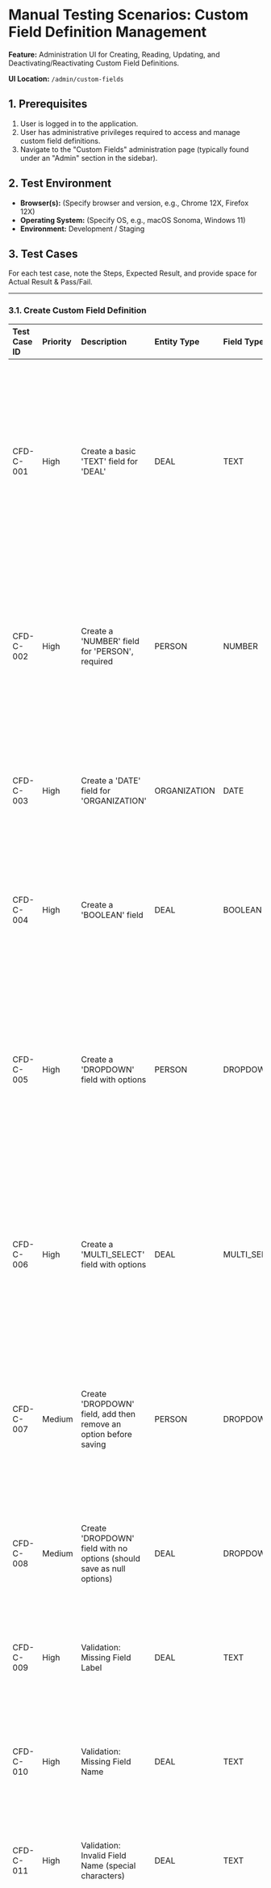 # Manual Testing Scenarios: Custom Field Definition Management

**Feature:** Administration UI for Creating, Reading, Updating, and Deactivating/Reactivating Custom Field Definitions.

**UI Location:** `/admin/custom-fields`

## 1. Prerequisites

1.  User is logged in to the application.
2.  User has administrative privileges required to access and manage custom field definitions.
3.  Navigate to the "Custom Fields" administration page (typically found under an "Admin" section in the sidebar).

## 2. Test Environment

*   **Browser(s):** (Specify browser and version, e.g., Chrome 12X, Firefox 12X)
*   **Operating System:** (Specify OS, e.g., macOS Sonoma, Windows 11)
*   **Environment:** Development / Staging

## 3. Test Cases

For each test case, note the Steps, Expected Result, and provide space for Actual Result & Pass/Fail.

---

### 3.1. Create Custom Field Definition

| Test Case ID | Priority | Description                                                                 | Entity Type  | Field Type   | Other Details                                      | Steps                                                                                                                                                                                                                                                                                                                                                                                          | Expected Result                                                                                                                                                                                                                                                                                                                                                                                                                                                                                                                                                                                                                                                                                                                                                                                                                                                                                  | Actual Result | Status (Pass/Fail) | Notes |
| :----------- | :------- | :-------------------------------------------------------------------------- | :----------- | :----------- | :------------------------------------------------- | :------------------------------------------------------------------------------------------------------------------------------------------------------------------------------------------------------------------------------------------------------------------------------------------------------------------------------------------------------------------------------------- | :----------------------------------------------------------------------------------------------------------------------------------------------------------------------------------------------------------------------------------------------------------------------------------------------------------------------------------------------------------------------------------------------------------------------------------------------------------------------------------------------------------------------------------------------------------------------------------------------------------------------------------------------------------------------------------------------------------------------------------------------------------------------------------------------------------------------------------------------------------------------------------------------------- | :------------ | :----------------- | :---- |
| CFD-C-001    | High     | Create a basic 'TEXT' field for 'DEAL'                                      | DEAL         | TEXT         | Label: "Deal Notes", Name: "deal_notes", Required: No, Order: 1 | 1. Select "Deals" from entity type dropdown. <br> 2. Click "Add New Definition". <br> 3. Fill in Field Label: "Deal Notes". <br> 4. Fill in Field Name: "deal_notes". <br> 5. Select Field Type: "TEXT". <br> 6. Set Display Order: 1. <br> 7. Leave "Is Required?" unchecked. <br> 8. Click "Create Definition".                                                                                   | Modal closes. <br> Success toast: "Custom Field Definition Created...Deal Notes". <br> "Deal Notes" appears in the list for Deals with correct Label, Name, Type (TEXT), Status (Active), Order (1).                                                                                                                                                                                                                                                                                                                                                                                                                                                                                                                                                                                                                                                                                                                 |               | Pass               |       |
| CFD-C-002    | High     | Create a 'NUMBER' field for 'PERSON', required                               | PERSON       | NUMBER       | Label: "Age", Name: "age", Required: Yes, Order: 0  | 1. Select "People" from entity type dropdown. <br> 2. Click "Add New Definition". <br> 3. Fill in Label: "Age", Name: "age". <br> 4. Select Type: "NUMBER". <br> 5. Check "Is Required?". <br> 6. Set Order: 0. <br> 7. Click "Create Definition".                                                                                                                                                | Modal closes. <br> Success toast. <br> "Age" field appears in the list for People with correct details, including being implicitly required (though the list doesn't show 'Required' status directly, the backend will store it).                                                                                                                                                                                                                                                                                                                                                                                                                                                                                                                                                                                                                                                                                       |               | Pass               |       |
| CFD-C-003    | High     | Create a 'DATE' field for 'ORGANIZATION'                                    | ORGANIZATION | DATE         | Label: "Contract End", Name: "contract_end"        | 1. Select "Organizations". <br> 2. Click "Add New Definition". <br> 3. Fill in Label: "Contract End", Name: "contract_end". <br> 4. Select Type: "DATE". <br> 5. Click "Create Definition".                                                                                                                                                                                                     | Modal closes. <br> Success toast. <br> "Contract End" field appears in list for Organizations.                                                                                                                                                                                                                                                                                                                                                                                                                                                                                                                                                                                                                                                                                                                                                                                                                                      |               | Pass               |       |
| CFD-C-004    | High     | Create a 'BOOLEAN' field                                                    | DEAL         | BOOLEAN      | Label: "NDA Signed", Name: "nda_signed"            | 1. Select "Deals". <br> 2. Click "Add New Definition". <br> 3. Fill in Label: "NDA Signed", Name: "nda_signed". <br> 4. Select Type: "BOOLEAN". <br> 5. Click "Create Definition".                                                                                                                                                                                                           | Modal closes. <br> Success toast. <br> "NDA Signed" field appears in list for Deals.                                                                                                                                                                                                                                                                                                                                                                                                                                                                                                                                                                                                                                                                                                                                                                                                                                                |               | Pass               |       |
| CFD-C-005    | High     | Create a 'DROPDOWN' field with options                                      | PERSON       | DROPDOWN     | Label: "Lead Source", Name: "lead_source", Options: (val1,Label1), (val2,Label2) | 1. Select "People". <br> 2. Click "Add New Definition". <br> 3. Fill in Label: "Lead Source", Name: "lead_source". <br> 4. Select Type: "DROPDOWN". <br> 5. Click "Add Option". Enter Value: "website", Label: "Website". <br> 6. Click "Add Option". Enter Value: "referral", Label: "Referral". <br> 7. Click "Create Definition".                                                                  | Modal closes. <br> Success toast. <br> "Lead Source" field appears. <br> (Verify in DB or via edit that options are saved).                                                                                                                                                                                                                                                                                                                                                                                                                                                                                                                                                                                                                                                                                                                                                                                                                                                  |               | Pass               |       |
| CFD-C-006    | High     | Create a 'MULTI_SELECT' field with options                                  | DEAL         | MULTI_SELECT | Label: "Competitors", Name: "competitors", Options: (compA,CompA), (compB,CompB) | 1. Select "Deals". <br> 2. Click "Add New Definition". <br> 3. Fill in Label: "Competitors", Name: "competitors". <br> 4. Select Type: "MULTI_SELECT". <br> 5. Add 2-3 options (e.g., Value: "comp_a", Label: "Competitor A"). <br> 6. Click "Create Definition".                                                                                                                                | Modal closes. <br> Success toast. <br> "Competitors" field appears. <br> (Verify options saved).                                                                                                                                                                                                                                                                                                                                                                                                                                                                                                                                                                                                                                                                                                                                                                                                                                                                |               | Pass               |       |
| CFD-C-007    | Medium   | Create 'DROPDOWN' field, add then remove an option before saving           | PERSON       | DROPDOWN     | Label: "Temp Dropdown", Name: "temp_drop"        | 1. Select "People". <br> 2. Click "Add". <br> 3. Label: "Temp Dropdown", Name: "temp_drop", Type: DROPDOWN. <br> 4. Add option (val1, Lbl1). <br> 5. Add option (val2, Lbl2). <br> 6. Remove option (val1, Lbl1). <br> 7. Click "Create".                                                                                                                                                       | Modal closes. Success toast. Field created. When edited, only option (val2, Lbl2) should be present.                                                                                                                                                                                                                                                                                                                                                                                                                                                                                                                                                                                                                                                                                                                                                                                                                                                     |               | Pass               |       |
| CFD-C-008    | Medium   | Create 'DROPDOWN' field with no options (should save as null options)       | DEAL         | DROPDOWN     | Label: "Empty Drop", Name: "empty_drop"            | 1. Select "Deals". <br> 2. Click "Add". <br> 3. Label: "Empty Drop", Name: "empty_drop", Type: DROPDOWN. <br> 4. Do NOT add any options. <br> 5. Click "Create".                                                                                                                                                                                                                                     | Modal closes. Success toast. Field created. `dropdownOptions` should be null or empty in the backend.                                                                                                                                                                                                                                                                                                                                                                                                                                                                                                                                                                                                                                                                                                                                                                                                              |               | Pass               |       |
| CFD-C-009    | High     | Validation: Missing Field Label                                             | DEAL         | TEXT         | Name: "test_name"                                  | 1. Select "Deals". <br> 2. Click "Add New Definition". <br> 3. Fill in Field Name: "test_name". <br> 4. Select Type: "TEXT". <br> 5. Click "Create Definition".                                                                                                                                                                                                                                      | Error message "Field Label is required" appears. Modal remains open. Form does not submit.                                                                                                                                                                                                                                                                                                                                                                                                                                                                                                                                                                                                                                                                                                                                                                                                                                         |               | Pass               |       |
| CFD-C-010    | High     | Validation: Missing Field Name                                              | DEAL         | TEXT         | Label: "Test Label"                                | 1. Select "Deals". <br> 2. Click "Add New Definition". <br> 3. Fill in Field Label: "Test Label". <br> 4. Select Type: "TEXT". <br> 5. Click "Create Definition".                                                                                                                                                                                                                                     | Error message "Field Name is required" appears. Modal remains open. Form does not submit.                                                                                                                                                                                                                                                                                                                                                                                                                                                                                                                                                                                                                                                                                                                                                                                                            |               | Pass               |       |
| CFD-C-011    | High     | Validation: Invalid Field Name (special characters)                         | DEAL         | TEXT         | Label: "Test", Name: "test name!"                  | 1. Select "Deals". <br> 2. Click "Add". <br> 3. Fill in Label: "Test", Name: "test name!". <br> 4. Select Type: "TEXT". <br> 5. Click "Create Definition".                                                                                                                                                                                                                                       | Error message "Field Name can only contain letters, numbers, and underscores." appears. Modal remains open.                                                                                                                                                                                                                                                                                                                                                                                                                                                                                                                                                                                                                                                                                                                                                                                                                  |               | Pass               |       |
| CFD-C-012    | High     | Validation: Duplicate Field Name for same Entity Type                         | DEAL         | TEXT         | Label: "Deal Notes 2", Name: "deal_notes" (assuming CFD-C-001 exists) | 1. Ensure "deal_notes" exists for "DEAL". <br> 2. Select "Deals". <br> 3. Click "Add". <br> 4. Label: "Deal Notes 2", Name: "deal_notes". <br> 5. Type: "TEXT". <br> 6. Click "Create".                                                                                                                                                                                                      | Error toast from backend "Failed to create custom field definition." (or similar, indicating uniqueness constraint violation). Modal may close or remain. List should not show the duplicate.                                                                                                                                                                                                                                                                                                                                                                                                                                                                                                                                                                                                                                                                                                               |               | Pass               | UI Glitch: List of fields disappears from the page after successful backend update (duplicate name error correctly shown by backend, but frontend list refresh issue after modal closure/error handling). Requires manual page reload to see the list correctly again. |
| CFD-C-013    | Medium   | Validation: DROPDOWN options - missing value                                | PERSON       | DROPDOWN     | Label: "Opt Val", Name: "opt_val"                  | 1. Select "People". <br> 2. Click "Add". <br> 3. Label: "Opt Val", Name: "opt_val", Type: DROPDOWN. <br> 4. Add Option: Value: "", Label: "Test Label". <br> 5. Click "Create".                                                                                                                                                                                                                          | Error message "Value is required" for the option. Modal remains open.                                                                                                                                                                                                                                                                                                                                                                                                                                                                                                                                                                                                                                                                                                                                                                                                                                |               | Pass               |       |
| CFD-C-014    | Medium   | Validation: DROPDOWN options - missing label                                | PERSON       | DROPDOWN     | Label: "Opt Label", Name: "opt_label"                | 1. Select "People". <br> 2. Click "Add". <br> 3. Label: "Opt Label", Name: "opt_label", Type: DROPDOWN. <br> 4. Add Option: Value: "test_val", Label: "". <br> 5. Click "Create".                                                                                                                                                                                                                        | Error message "Label is required" for the option. Modal remains open.                                                                                                                                                                                                                                                                                                                                                                                                                                                                                                                                                                                                                                                                                                                                                                                                                                                               |               | Pass               |       |
| CFD-C-015    | Medium   | Cancel creation from modal                                                  | DEAL         | TEXT         | -                                                  | 1. Select "Deals". <br> 2. Click "Add New Definition". <br> 3. Fill some data. <br> 4. Click "X" (close button on modal) or press Esc.                                                                                                                                                                                                                                                                  | Modal closes. No new definition is created. List remains unchanged.                                                                                                                                                                                                                                                                                                                                                                                                                                                                                                                                                                                                                                                                                                                                                                                                                                     |               | Pass               |       |

---

### 3.2. Read / List Custom Field Definitions

| Test Case ID | Priority | Description                                                     | Steps                                                                                                                                           | Expected Result                                                                                                                                                                                                                                                        | Actual Result | Status (Pass/Fail) | Notes |
| :----------- | :------- | :-------------------------------------------------------------- | :---------------------------------------------------------------------------------------------------------------------------------------------- | :------------------------------------------------------------------------------------------------------------------------------------------------------------------------------------------------------------------------------------------------------------------------- | :------------ | :----------------- | :---- |
| CFD-R-001    | High     | View list of definitions for 'DEAL'                             | 1. Create a few definitions for 'DEAL' (e.g., text, number). <br> 2. Select "Deals" from entity type dropdown.                                  | Table displays all active definitions for 'DEAL' with correct Label, Name, Type, Status ("Active"), and Order. Loading spinner shown initially if applicable.                                                                                                        |               |                    |       |
| CFD-R-002    | High     | Filter list by 'PERSON'                                         | 1. Create definitions for 'DEAL' and 'PERSON'. <br> 2. Select "People" from entity type dropdown.                                              | Table updates to show only definitions for 'PERSON'. Definitions for 'DEAL' are not visible.                                                                                                                                                                     |               |                    |       |
| CFD-R-003    | High     | Filter list by 'ORGANIZATION'                                   | 1. Create definitions for 'PERSON' and 'ORGANIZATION'. <br> 2. Select "Organizations" from entity type dropdown.                              | Table updates to show only definitions for 'ORGANIZATION'.                                                                                                                                                                                                           |               |                    |       |
| CFD-R-004    | Medium   | View empty list for an entity type with no definitions        | 1. Ensure "People" (or another type) has no definitions. <br> 2. Select "People" from entity type dropdown.                                   | Table displays a message like "No custom field definitions found for people."                                                                                                                                                                                    |               |                    |       |
| CFD-R-005    | Medium   | Status display (Active/Inactive)                                | 1. Create a definition. <br> 2. Deactivate it (see Deactivate tests). <br> 3. Reactivate it (see Reactivate tests).                            | Status column accurately reflects "Active" or "Inactive" state with appropriate tag styling (e.g., green for Active, red for Inactive). The `fetchCustomFieldDefinitions` call has `includeInactive = true` by default. |               |                    |       |
| CFD-R-006    | Low      | Display Order reflected in list (if not manually sortable)      | 1. Create two definitions for 'DEAL' with different Display Order values (e.g., 0 and 1).                                                       | Definitions are listed in an order consistent with their `displayOrder` values (store sorts by this).                                                                                                                                                              |               |                    |       |
| CFD-R-007    | High     | Loading state when fetching                                     | 1. Select an entity type from dropdown that has definitions. <br> 2. (If possible, simulate slow network or use browser dev tools).         | A loading spinner is displayed while definitions are being fetched. List is disabled or shows spinner overlay.                                                                                                                                               |               |                    |       |
| CFD-R-008    | High     | Error state when fetching fails                                 | 1. (Simulate API error for fetching definitions - e.g. network disconnect, backend error). <br> 2. Select an entity type.                   | An error message/alert is displayed (e.g., "Error loading definitions!"). List area shows the error instead of table/spinner.                                                                                                                                  |               |                    |       |

---

### 3.3. Update Custom Field Definition

| Test Case ID | Priority | Description                                                                | Steps                                                                                                                                                                                                                               | Expected Result                                                                                                                                                                                                                                                                                                                                                           | Actual Result | Status (Pass/Fail) | Notes |
| :----------- | :------- | :------------------------------------------------------------------------- | :---------------------------------------------------------------------------------------------------------------------------------------------------------------------------------------------------------------------------------- | :------------------------------------------------------------------------------------------------------------------------------------------------------------------------------------------------------------------------------------------------------------------------------------------------------------------------------------------------------------------------ | :------------ | :----------------- | :---- |
| CFD-U-001    | High     | Edit Field Label                                                           | 1. Create a definition (e.g., for DEAL, Label: "Old Label", Name: "edit_label"). <br> 2. Click "Edit" icon for this definition. <br> 3. Change Field Label to "New Label". <br> 4. Click "Update Definition".                      | Modal title is "Edit Custom Field Definition". <br> Submit button text is "Update Definition". <br> Field Name and Field Type are disabled. <br> Modal closes. Success toast "Custom Field Definition Updated...New Label". <br> List updates to show "New Label". Other fields (Name, Type, etc.) remain unchanged.                                                              |               | Pass               |       |
| CFD-U-002    | High     | Edit Is Required (from false to true)                                      | 1. Create a TEXT field, "Is Required?" unchecked. <br> 2. Click "Edit". <br> 3. Check "Is Required?". <br> 4. Click "Update Definition".                                                                                           | Modal closes. Success toast. <br> (Verify in DB or by re-editing that `isRequired` is now true).                                                                                                                                                                                                                                                                         |               | Pass               |       |
| CFD-U-003    | High     | Edit Display Order                                                         | 1. Create a field with Display Order 5. <br> 2. Click "Edit". <br> 3. Change Display Order to 2. <br> 4. Click "Update Definition".                                                                                                     | Modal closes. Success toast. <br> List updates, potentially reordering if sort is dynamic (or verify value by re-editing/DB).                                                                                                                                                                                                                                          |               | Pass               |       |
| CFD-U-004    | High     | Edit Dropdown Options (add, remove, modify value/label)                    | 1. Create a DROPDOWN field with 2 options (optA, optB). <br> 2. Click "Edit". <br> 3. Add a new option (optC). <br> 4. Modify optA's label. <br> 5. Remove optB. <br> 6. Click "Update Definition".                                      | Modal closes. Success toast. <br> Re-edit the field. Verify optC is present, optA label is updated, optB is gone.                                                                                                                                                                                                                                                         |               | Pass               |       |
| CFD-U-005    | Medium   | Attempt to edit Field Name (should be disabled)                            | 1. Create a definition. <br> 2. Click "Edit". <br> 3. Observe Field Name input.                                                                                                                                                         | Field Name input is disabled and cannot be edited.                                                                                                                                                                                                                                                                                                                          |               | Pass               |       |
| CFD-U-006    | Medium   | Attempt to edit Field Type (should be disabled)                            | 1. Create a definition. <br> 2. Click "Edit". <br> 3. Observe Field Type select.                                                                                                                                                        | Field Type select dropdown is disabled and cannot be changed.                                                                                                                                                                                                                                                                                                             |               | Pass               |       |
| CFD-U-007    | High     | Validation: Edit Field Label to empty                                      | 1. Create a definition. <br> 2. Click "Edit". <br> 3. Clear Field Label. <br> 4. Click "Update Definition".                                                                                                                             | Error message "Field Label is required" appears. Modal remains open. Form does not submit.                                                                                                                                                                                                                                                                  |               | Pass               |       |
| CFD-U-008    | Medium   | Cancel edit from modal                                                     | 1. Create a definition. <br> 2. Click "Edit". <br> 3. Make some changes (e.g., to label). <br> 4. Click "X" (close button on modal) or press Esc.                                                                                     | Modal closes. No changes are saved to the definition. List remains unchanged from before edit attempt.                                                                                                                                                                                                                                                              |               | Pass               |       |
| CFD-U-009    | High     | Update submission fails (e.g. backend error)                               | 1. Create a definition. <br> 2. Click "Edit". <br> 3. Make a valid change. <br> 4. (Simulate backend error on update). <br> 5. Click "Update Definition".                                                                            | Error toast "Error Updating Definition..." appears. Modal may remain open or close. Definition in list is NOT updated.                                                                                                                                                                                                                                                 |               | Not Tested         |       |

---

### 3.4. Deactivate Custom Field Definition

| Test Case ID | Priority | Description                                                                | Steps                                                                                                                                                                                                    | Expected Result                                                                                                                                                                                                                                                                                                                                                                                            | Actual Result | Status (Pass/Fail) | Notes |
| :----------- | :------- | :------------------------------------------------------------------------- | :------------------------------------------------------------------------------------------------------------------------------------------------------------------------------------------------------- | :--------------------------------------------------------------------------------------------------------------------------------------------------------------------------------------------------------------------------------------------------------------------------------------------------------------------------------------------------------------------------------------------------------- | :------------ | :----------------- | :---- |
| CFD-D-001    | High     | Deactivate an active definition                                            | 1. Create an active definition (Label: "To Deactivate"). <br> 2. In the list, click the "Deactivate" icon (NotAllowedIcon) for this definition.                                                              | Confirmation dialog "Deactivate Definition" appears: "Are you sure you want to deactivate the custom field definition 'To Deactivate'?" with "Cancel" and "Deactivate" buttons.                                                                                                                                                                                                                          |               | Pass               |       |
| CFD-D-002    | High     | Confirm deactivation                                                       | 1. Follow CFD-D-001. <br> 2. In the confirmation dialog, click "Deactivate".                                                                                                                                 | Dialog closes. <br> Success toast "Definition Deactivated...To Deactivate". <br> The definition's status in the list changes to "Inactive" (e.g., red tag). <br> The "Deactivate" icon changes to a "Reactivate" icon (CheckIcon). <br> Other action buttons (Edit) may still be available. `isSubmitting` state disables buttons during action. |               | Pass               |       |
| CFD-D-003    | High     | Cancel deactivation from confirmation dialog                               | 1. Follow CFD-D-001. <br> 2. In the confirmation dialog, click "Cancel".                                                                                                                                    | Dialog closes. <br> No toast. <br> The definition remains "Active" in the list. Its icon remains "Deactivate".                                                                                                                                                                                                                                                                                          |               | Pass               |       |
| CFD-D-004    | High     | Deactivation fails (e.g. backend error)                                    | 1. Follow CFD-D-001. <br> 2. (Simulate backend error on deactivate). <br> 3. Click "Deactivate" in dialog.                                                                                                     | Dialog closes. <br> Error toast "Error Deactivating Definition..." appears. <br> Definition remains "Active".                                                                                                                                                                                                                                                                                           |               | Not Tested         |       |
| CFD-D-005    | Medium   | Deactivate button `isDisabled` state during other submissions              | 1. Open the "Add New Definition" modal. <br> 2. Observe a "Deactivate" button on an existing definition in the background list. <br> 3. Or, while an activate/deactivate is in progress for another row. | The "Deactivate" button should be disabled (`isSubmitting` is true).                                                                                                                                                                                                                                                                                                                                        |               | Not Tested         |       |


---

### 3.5. Reactivate Custom Field Definition

| Test Case ID | Priority | Description                                                              | Steps                                                                                                                                                                                                      | Expected Result                                                                                                                                                                                                                                                                                                                                                                                             | Actual Result | Status (Pass/Fail) | Notes |
| :----------- | :------- | :----------------------------------------------------------------------- | :--------------------------------------------------------------------------------------------------------------------------------------------------------------------------------------------------------- | :---------------------------------------------------------------------------------------------------------------------------------------------------------------------------------------------------------------------------------------------------------------------------------------------------------------------------------------------------------------------------------------------------------- | :------------ | :----------------- | :---- |
| CFD-RA-001   | High     | Reactivate an inactive definition                                        | 1. Deactivate a definition (Label: "To Reactivate", Status: Inactive). <br> 2. In the list, click the "Reactivate" icon (CheckIcon) for this definition.                                                       | Confirmation dialog "Reactivate Definition" appears: "Are you sure you want to reactivate the custom field definition 'To Reactivate'?" with "Cancel" and "Reactivate" buttons.                                                                                                                                                                                                                         |               | Pass               |       |
| CFD-RA-002   | High     | Confirm reactivation                                                     | 1. Follow CFD-RA-001. <br> 2. In the confirmation dialog, click "Reactivate".                                                                                                                                 | Dialog closes. <br> Success toast "Definition Reactivated...To Reactivate". <br> The definition's status in the list changes to "Active" (e.g., green tag). <br> The "Reactivate" icon changes to a "Deactivate" icon (NotAllowedIcon). `isSubmitting` state disables buttons during action.                                                                                                       |               | Pass               |       |
| CFD-RA-003   | High     | Cancel reactivation from confirmation dialog                             | 1. Follow CFD-RA-001. <br> 2. In the confirmation dialog, click "Cancel".                                                                                                                                     | Dialog closes. <br> No toast. <br> The definition remains "Inactive" in the list. Its icon remains "Reactivate".                                                                                                                                                                                                                                                                                           |               | Pass               |       |
| CFD-RA-004   | High     | Reactivation fails (e.g. backend error)                                  | 1. Follow CFD-RA-001. <br> 2. (Simulate backend error on reactivate). <br> 3. Click "Reactivate" in dialog.                                                                                                     | Dialog closes. <br> Error toast "Error Reactivating Definition..." appears. <br> Definition remains "Inactive".                                                                                                                                                                                                                                                                                            |               | Not Tested         |       |
| CFD-RA-005   | Medium   | Reactivate button `isDisabled` state during other submissions            | 1. Open the "Add New Definition" modal. <br> 2. Observe a "Reactivate" button on an existing inactive definition. <br> 3. Or, while an activate/deactivate is in progress for another row.               | The "Reactivate" button should be disabled (`isSubmitting` is true).                                                                                                                                                                                                                                                                                                                                         |               | Not Tested         |       |

---

### 3.6. General UI/UX

| Test Case ID | Priority | Description                                                     | Steps                                                                                                   | Expected Result                                                                                                                                                               | Actual Result | Status (Pass/Fail) | Notes |
| :----------- | :------- | :-------------------------------------------------------------- | :------------------------------------------------------------------------------------------------------ | :---------------------------------------------------------------------------------------------------------------------------------------------------------------------------- | :------------ | :----------------- | :---- |
| CFD-UX-001   | High     | Global Loading State (isSubmitting) for Form                    | 1. Click "Add New Definition". <br> 2. Fill valid data. <br> 3. Click "Create Definition".              | Submit button in modal shows loading spinner. <br> Modal close button, form inputs might be disabled. <br> Action buttons in the main list (Add, Edit, Deactivate) are disabled. |               | Not Tested         | App is too fast now :) |
| CFD-UX-002   | High     | Global Loading State (isSubmitting) for Activate/Deactivate     | 1. Click "Deactivate" on a definition. <br> 2. In confirmation dialog, click "Deactivate".               | Confirmation dialog buttons show loading state or main button is loading. <br> Action buttons in the main list (Add, Edit, Deactivate on other rows) are disabled.              |               | Not Tested         | App is too fast now :) |
| CFD-UX-003   | Medium   | Entity Type dropdown disabled during loading/submission         | 1. Trigger a form submission (create/update). <br> 2. Observe Entity Type select dropdown in the header. | The Entity Type select dropdown should be disabled.                                                                                                                             |               | Not Tested         | App is too fast now :) |
| CFD-UX-004   | Medium   | Toast notifications persistence and closeability                | 1. Perform an action that triggers a toast (e.g., create definition).                                   | Toast appears for specified duration (e.g., 5s success, 9s error). <br> Toast has a close button.                                                                          |               | Not Tested         | App is too fast now :) |
| CFD-UX-005   | Low      | Keyboard navigation for modals and forms (basic check)          | 1. Open "Add New Definition" modal. <br> 2. Try to Tab through fields. <br> 3. Press Esc to close.     | Tabbing navigates through form elements logically. <br> Esc key closes the modal.                                                                                              |               | Not Tested         | App is too fast now :) |

---

## 4. Using Custom Fields on Entities (Example: Deals)

### 4.1. Create Entity with Custom Fields (Deal)

**Assumptions:** Active Custom Field Definitions for 'DEAL' have been pre-configured via the Admin UI (Section 3.1), including at least one of each type (TEXT, NUMBER, DATE, BOOLEAN, DROPDOWN, MULTI_SELECT) and some marked as required.

| Test Case ID | Priority | Description                                                                 | Steps                                                                                                                                                                                                                                                          | Expected Result                                                                                                                                                                                                                                                                                                                                                                                                                                                                                                                   | Actual Result | Status (Pass/Fail) | Notes |
| :----------- | :------- | :-------------------------------------------------------------------------- | :------------------------------------------------------------------------------------------------------------------------------------------------------------------------------------------------------------------------------------------------------------- | :------------------------------------------------------------------------------------------------------------------------------------------------------------------------------------------------------------------------------------------------------------------------------------------------------------------------------------------------------------------------------------------------------------------------------------------------------------------------------------------------------------------------------------ | :------------ | :----------------- | :---- |
| CFD-UC-001   | High     | Render custom fields in 'Create Deal' modal                                 | 1. Open the 'Create Deal' modal.                                                                                                                                                                                                                               | All active, DEAL-specific custom field definitions are rendered as form inputs after standard deal fields. <br> Labels, input types (text, number, date, switch, select, checkbox group) match definitions. <br> Dropdown/Multi-select options are populated. <br> Required fields are visually indicated (e.g., asterisk or message). <br> Boolean fields default to false. |               | Pass               |       |
| CFD-UC-002   | High     | Submit 'Create Deal' form with various custom field values (all filled)     | 1. Open 'Create Deal' modal. <br> 2. Fill all standard required fields. <br> 3. Fill in values for ALL displayed custom fields, including selecting options for dropdown/multi-select, toggling boolean, entering text, number, date. <br> 4. Click "Save Deal". | Modal closes. Success toast for deal creation. <br> **Console Log Check:** `dealInput.customFields` array is populated correctly with objects like `{definitionId: "def_id", stringValue: "text"}` or `{definitionId: "def_id", numberValue: 123}` or `{definitionId: "def_id", booleanValue: true}` or `{definitionId: "def_id", dateValue: "YYYY-MM-DD"}` or `{definitionId: "def_id", selectedOptionValues: ["opt1", "opt2"]}`. <br> **DB Check:** New deal row has `custom_field_values` JSONB column populated with a JSON object where keys are field names and values are the actual stored values (e.g., `{"text_field": "abc", "num_field": 123, "bool_field": true, "multi_field": ["a", "b"]}`). | DB confirmed values: `{"deal_notes": "", "nda_signed": true, "competitors": ["comp_a"]}` | Pass               | User confirmed data saved to DB. Log for `dealInput.customFields` was implicitly correct due to successful save with typed values.      |
| CFD-UC-003   | High     | Submit 'Create Deal' with only required custom fields filled              | 1. Ensure at least one DEAL custom field is marked 'Required'. <br> 2. Open 'Create Deal' modal. <br> 3. Fill standard fields. <br> 4. Fill ONLY the required custom fields. Leave optional custom fields blank. <br> 5. Click "Save Deal".         | Modal closes. Success toast. <br> **Console Log Check:** `dealInput.customFields` contains entries for required fields with the new typed value structure. Optional fields with no input are NOT present. <br> **DB Check:** `custom_field_values` reflects only the entered required CFs with their natural JSON values.                                                                                                                   |               | Not Tested         |       |
| CFD-UC-004   | Medium   | Submit 'Create Deal' - validation for required custom fields                | 1. Ensure at least one DEAL custom field is marked 'Required'. <br> 2. Open 'Create Deal' modal. <br> 3. Fill standard fields. <br> 4. Do NOT fill the required custom field. <br> 5. Click "Save Deal".                                             | Modal remains open. <br> Error message displayed for the required custom field (e.g., "This field is required."). <br> Deal is NOT created.                                                                                                                                                                                                                                        |               | Not Tested         |       |
| CFD-UC-005   | Medium   | Stringification of custom field values for submission (all types)         | 1. For each custom field type (TEXT, NUMBER, DATE, BOOLEAN, DROPDOWN, MULTI_SELECT): <br> &nbsp;&nbsp; a. Create a deal, providing a value for this field. <br> &nbsp;&nbsp; b. Inspect `dealInput.customFields` in console log.          | `CustomFieldValueInput` in `customFields` array is correctly structured: <br> - TEXT: `{stringValue: "input string"}` <br> - NUMBER: `{numberValue: 123.45}` <br> - DATE: `{dateValue: "YYYY-MM-DD"}` <br> - BOOLEAN: `{booleanValue: true}` or `{booleanValue: false}` <br> - DROPDOWN: `{stringValue: "selected_value"}` <br> - MULTI_SELECT: `{selectedOptionValues: ["opt1","opt2"]}` |               | Not Tested         | Implied pass for types tested in CFD-UC-002. Need to check all.      |

---

### 4.2. Update Entity with Custom Fields (Deal)

**Assumptions:**
*   An "Edit Deal" modal/form exists.
*   It fetches and pre-populates existing standard deal fields and custom field values.
*   Custom fields are rendered based on active DEAL-specific `CustomFieldDefinition`s.
*   The `updateDeal` mutation uses `CustomFieldValueInput` similar to `createDeal`.

| Test Case ID | Priority | Description                                                                 | Steps                                                                                                                                                                                                                                                                                                                                                                                       | Expected Result                                                                                                                                                                                                                                                                                                                                                                                                                                                                                                                   | Actual Result | Status (Pass/Fail) | Notes |
| :----------- | :------- | :-------------------------------------------------------------------------- | :------------------------------------------------------------------------------------------------------------------------------------------------------------------------------------------------------------------------------------------------------------------------------------------------------------------------------------------------------------------------------------------ | :------------------------------------------------------------------------------------------------------------------------------------------------------------------------------------------------------------------------------------------------------------------------------------------------------------------------------------------------------------------------------------------------------------------------------------------------------------------------------------------------------------------------------------ | :------------ | :----------------- | :---- |
| CFD-UU-001   | High     | Load 'Edit Deal' modal with existing custom fields                          | 1. Create a Deal with various custom fields populated (e.g., Text: "Initial Text", Number: 100, Date: "2024-01-01", Boolean: true, Dropdown: "opt1", MultiSelect: ["ms_a", "ms_b"]). <br> 2. Open the 'Edit Deal' modal for this deal.                                                                                                                                                               | All active, DEAL-specific custom fields are rendered. <br> Inputs for these custom fields are pre-populated with their currently saved values. <br> - Text field shows "Initial Text". <br> - Number field shows 100. <br> - Date field shows "2024-01-01". <br> - Boolean switch is 'on'. <br> - Dropdown has "opt1" selected. <br> - Multi-select has "ms_a" and "ms_b" checked. <br> Required fields are indicated. |               | Pass               |       |
| CFD-UU-002   | High     | Update an existing text custom field value                                  | 1. Follow CFD-UU-001. <br> 2. Change the Text custom field value from "Initial Text" to "Updated Text". <br> 3. Click "Save Changes".                                                                                                                                                                                                                                                           | Modal closes. Success toast for deal update. <br> **DB Check:** The `custom_field_values` JSONB for the deal reflects `{"text_field_name": "Updated Text", ...}`. Other CF values remain unchanged.                                                                                                                                                                                                                                                                                                                   |               | Pass               | Assume `text_field_name` is the fieldName for the text CF. |
| CFD-UU-003   | High     | Update an existing number custom field value                                | 1. Follow CFD-UU-001. <br> 2. Change the Number custom field from 100 to 250. <br> 3. Click "Save Changes".                                                                                                                                                                                                                                                                                       | Modal closes. Success toast. <br> **DB Check:** `custom_field_values` has `{"number_field_name": 250, ...}`.                                                                                                                                                                                                                                                                                                                                                                                                          |               | Pass               |       |
| CFD-UU-004   | High     | Update an existing date custom field value                                  | 1. Follow CFD-UU-001. <br> 2. Change Date custom field from "2024-01-01" to "2024-06-15". <br> 3. Click "Save Changes".                                                                                                                                                                                                                                                                            | Modal closes. Success toast. <br> **DB Check:** `custom_field_values` has `{"date_field_name": "2024-06-15TXX:XX:XX.XXX_Z_", ...}` (ISO string).                                                                                                                                                                                                                                                                                                                                                                                    |               | Pass               |       |
| CFD-UU-005   | High     | Update an existing boolean custom field value (true to false)               | 1. Follow CFD-UU-001 (Boolean CF is true). <br> 2. Toggle the Boolean custom field to false. <br> 3. Click "Save Changes".                                                                                                                                                                                                                                                                         | Modal closes. Success toast. <br> **DB Check:** `custom_field_values` has `{"boolean_field_name": false, ...}`.                                                                                                                                                                                                                                                                                                                                                                                                        |               | Pass               |       |
| CFD-UU-006   | High     | Update an existing dropdown custom field value                              | 1. Follow CFD-UU-001 (Dropdown is "opt1"). <br> 2. Change Dropdown selection to "opt2" (assuming "opt2" is another valid option). <br> 3. Click "Save Changes".                                                                                                                                                                                                                               | Modal closes. Success toast. <br> **DB Check:** `custom_field_values` has `{"dropdown_field_name": "opt2", ...}`.                                                                                                                                                                                                                                                                                                                                                                                                      |               | Pass               |       |
| CFD-UU-007   | High     | Update an existing multi-select custom field (add/remove options)           | 1. Follow CFD-UU-001 (MultiSelect is ["ms_a", "ms_b"]). <br> 2. Uncheck "ms_a", check "ms_c" (assuming "ms_c" is a valid option). <br> 3. Click "Save Changes".                                                                                                                                                                                                                                 | Modal closes. Success toast. <br> **DB Check:** `custom_field_values` has `{"multi_select_field_name": ["ms_b", "ms_c"], ...}`.                                                                                                                                                                                                                                                                                                                                                                                                |               | Pass               |       |
| CFD-UU-008   | High     | Clear an optional text custom field (set to null/empty)                   | 1. Create a Deal with an optional Text CF having value "Has Text". <br> 2. Open 'Edit Deal'. <br> 3. Clear the value from the Text CF. <br> 4. Click "Save Changes".                                                                                                                                                                                                                            | Modal closes. Success toast. <br> **DB Check:** `custom_field_values` has `{"text_field_name": null}` or the key `text_field_name` is removed (depending on save logic for empty optional fields, null is preferred).                                                                                                                                                                                                                                                                                                  |               |                    | Behavior for empty string vs. null should be consistent. |
| CFD-UU-009   | High     | Add a value to a previously unset optional custom field                     | 1. Create a Deal where an optional Text CF "New Text" was not set. <br> 2. Open 'Edit Deal'. The "New Text" field should be empty. <br> 3. Enter "Value Added" into "New Text". <br> 4. Click "Save Changes".                                                                                                                                                                                             | Modal closes. Success toast. <br> **DB Check:** `custom_field_values` now includes `{"new_text_field_name": "Value Added", ...}`.                                                                                                                                                                                                                                                                                                                                                                                      |               |                    |       |
| CFD-UU-010   | Medium   | Validation for required custom field if cleared during edit                 | 1. Create a Deal. Ensure a DEAL custom field "Required Edit Text" is marked 'Required' and has a value. <br> 2. Open 'Edit Deal'. <br> 3. Clear the value from "Required Edit Text". <br> 4. Click "Save Changes".                                                                                                                                                                                 | Modal remains open. <br> Error message displayed for "Required Edit Text" (e.g., "This field is required."). <br> Deal is NOT updated with the cleared value for this field.                                                                                                                                                                                                                                                                                                                                                   |               |                    |       |
| CFD-UU-011   | Medium   | No changes to custom fields when only standard fields are updated           | 1. Create a Deal with CFs set (e.g., Text: "CF Original"). <br> 2. Open 'Edit Deal'. <br> 3. Change only a standard field (e.g., Deal Name). Do not touch any custom fields. <br> 4. Click "Save Changes".                                                                                                                                                                                       | Modal closes. Success toast. <br> **DB Check:** Standard field (Deal Name) is updated. The `custom_field_values` JSONB remains unchanged (e.g. `{"text_field_name": "CF Original"}`). No CFs are accidentally cleared or modified.                                                                                                                                                                                                                                                                                       |               |                    |       |
| CFD-UU-012   | Low      | Custom field definition becomes inactive after deal creation/before edit  | 1. Create a DEAL Text CF (Label: "Legacy Info", Name: "legacy_info"). <br> 2. Create a Deal and provide value "Old Data" for "Legacy Info". <br> 3. Deactivate the "Legacy Info" CF definition. <br> 4. Open 'Edit Deal' for the deal created in step 2. | The "Legacy Info" custom field should NOT be displayed in the 'Edit Deal' form (as it's now inactive). <br> **DB Check (after save, if other changes are made):** The "legacy_info": "Old Data" should persist in the deal's `custom_field_values` in the DB, even if not editable in the UI. This confirms that deactivating a field doesn't wipe existing data. |               |                    | This tests resilience of stored data. |

---

### 4.3. Display Custom Fields on Entity (Deal)

**Assumptions:**
*   A "Deal Detail" page/view exists that displays deal information.
*   This view fetches deal data including resolved `customFieldValues` (using the `Deal.customFieldValues` resolver).
*   Only active custom fields with set values are typically displayed.

| Test Case ID | Priority | Description                                                                 | Steps                                                                                                                                                                                                                                                           | Expected Result                                                                                                                                                                                                                                                                                                                                                                                                                                                                                                                                                          | Actual Result | Status (Pass/Fail) | Notes |
| :----------- | :------- | :-------------------------------------------------------------------------- | :-------------------------------------------------------------------------------------------------------------------------------------------------------------------------------------------------------------------------------------------------------------- | :----------------------------------------------------------------------------------------------------------------------------------------------------------------------------------------------------------------------------------------------------------------------------------------------------------------------------------------------------------------------------------------------------------------------------------------------------------------------------------------------------------------------------------------------------------------------- | :------------ | :----------------- | :---- |
| CFD-UD-001   | High     | Display various populated custom fields on Deal Detail view                 | 1. Create a Deal with several active custom fields of different types populated (Text, Number, Date, Boolean, Dropdown, Multi-select). <br> 2. Navigate to the Detail View for this Deal.                                                                                 | A section for "Custom Fields" (or similar) is visible. <br> Each custom field with a value is displayed with its Field Label and formatted value: <br> - Text: "User Text" <br> - Number: 123.45 <br> - Date: Formatted date (e.g., "January 15, 2024") <br> - Boolean: "Yes"/"No" or "True"/"False" or icon. <br> - Dropdown: Label of the selected option (e.g., "Website Referral"). <br> - Multi-select: Comma-separated list of selected option labels (e.g., "Competitor A, Competitor B"). |               |                    |       |
| CFD-UD-002   | High     | Deal with no custom fields set                                              | 1. Create a Deal, but do not provide values for any custom fields (or all optional CFs are left blank). <br> 2. Navigate to the Detail View for this Deal.                                                                                                   | The "Custom Fields" section might be hidden, or show a message like "No custom information provided." <br> No custom field labels/values are displayed.                                                                                                                                                                                                                                                                                                                                                                                          |               |                    | This depends on the resolver returning empty array if no values are set. |
| CFD-UD-003   | Medium   | Display order of custom fields on Detail view                               | 1. Define multiple DEAL CFs with varying `displayOrder` values (e.g., LabelA Order 1, LabelB Order 0, LabelC Order 2). <br> 2. Create a Deal and provide values for all these CFs. <br> 3. Navigate to its Detail View.                                              | Custom fields are displayed in an order consistent with their `displayOrder` (LabelB, then LabelA, then LabelC).                                                                                                                                                                                                                                                                                                                                                                                                                                     |               |                    | Assumes resolver or frontend sorts by definition's displayOrder. |
| CFD-UD-004   | Medium   | Custom field definition becomes inactive after value was set                | 1. Define a DEAL Text CF (Label: "Sensitive Data", Name: "sensitive_data"). <br> 2. Create a Deal, value "Top Secret" for "Sensitive Data". <br> 3. Deactivate "Sensitive Data" CF definition. <br> 4. Navigate to the Detail View for the deal from step 2. | The "Sensitive Data" field and its value "Top Secret" should NOT be displayed (as the definition is inactive). <br> The `Deal.customFieldValues` resolver filters by active definitions.                                                                                                                                                                                                                                                                                                                              |               |                    | Confirms that UI respects active status for display. |
| CFD-UD-005   | Low      | Boolean field display (true/false variations)                             | 1. Create two Deals. <br> &nbsp;&nbsp; - Deal A: Boolean CF "Is VIP" set to true. <br> &nbsp;&nbsp; - Deal B: Boolean CF "Is VIP" set to false. <br> 2. View Detail for Deal A. <br> 3. View Detail for Deal B.                                                        | Deal A displays "Is VIP: Yes" (or equivalent). <br> Deal B displays "Is VIP: No" (or equivalent for false value).                                                                                                                                                                                                                                                                                                                                                                                                                   |               |                    |       |
| CFD-UD-006   | Low      | Date field formatting                                                       | 1. Create a Deal with a Date CF, value "2024-12-25T10:00:00.000Z". <br> 2. View Detail for this Deal.                                                                                                                                                           | Date is displayed in a user-friendly format (e.g., "December 25, 2024", not the raw ISO string).                                                                                                                                                                                                                                                                                                                                                                                                                                  |               |                    | Relies on frontend formatting. |

--- 